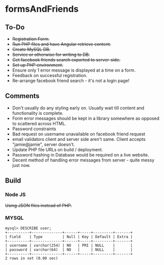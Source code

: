 # formsAndFriends

## To-Do
* ~~Registration Form.~~
* ~~Run PHP files and have Angular retrieve content.~~
* ~~Create MySQL DB.~~
* ~~Service or otherwise for writing to DB.~~
* ~~Get facebook friends search exported to server-side.~~
* ~~Set up PHP environment.~~
* Ensure only 1 error message is displayed at a time on a form.
* Feedback on successful registration.
* Re-arrange facebook friend search - it's not a login page!

## Comments

* Don't usually do any styling early on. Usually wait till content and functionality is complete.
* Form error messages should be kept in a library somewhere as opposed to scattered across HTML.
* Password constraints
* Bad request on username unavailable on facebook friend request
* email validators client and server side aren't same. Client accepts "jamie@jamie", server doesn't.
* Update PHP file URLs on build / deployment.
* Password hashing in Database would be required on a live website.
* Decent method of handling error messages from server - quite messy just now.

## Build

### Node JS

~~Using JSON files instead of PHP.~~

### MYSQL
```
mysql> DESCRIBE user;
+----------+--------------+------+-----+---------+-------+
| Field    | Type         | Null | Key | Default | Extra |
+----------+--------------+------+-----+---------+-------+
| username | varchar(254) | NO   | PRI | NULL    |       |
| password | varchar(64)  | NO   |     | NULL    |       |
+----------+--------------+------+-----+---------+-------+
2 rows in set (0.00 sec)
```
